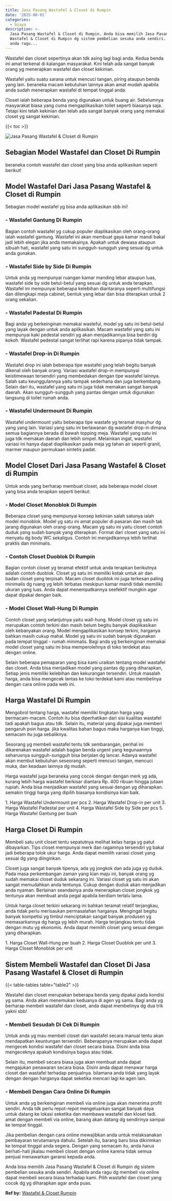 ```yaml
---
title: Jasa Pasang Wastafel & Closet di Rumpin
date: '2025-08-01'
categories:
  - biaya
description: >-
  Jasa Pasang Wastafel & Closet di Rumpin. Anda bisa memilih Jasa Pasang
  Wastafel & Closet di Rumpin dg sistem pembelian sesuka anda sendiri. Apabila
  anda ragu...
---
```


Wastafel dan closet sepertinya akan tdk asing lagi bagi anda. Kedua benda ini amat terkenal di kalangan masyarakat. Kini telah ada sangat banyak orang yg menerapkan wastafel dan closet kekinian.

Wastafel yaitu suatu sarana untuk mencuci tangan, piring ataupun benda yang lain. beraneka macam kebutuhan lainnya akan amat mudah apabila anda sudah menerapkan wastafel di tempat tinggal anda.

Closet ialah beberapa benda yang digunakan untuk buang air. Sebelumnya masyarakat biasa yang cuma mengaplikasikan toilet seperti biasanya saja. Tetapi kini telah kekinian dan telah ada sangat banyak orang yang memakai closet yg sangat kekinian.

{{< toc >}}

![Jasa Pasang Wastafel & Closet di Rumpin](/images/wastafel-closet-murah14.png)

## Sebagian Model Wastafel dan Closet Di Rumpin

beraneka contoh wastafel dan closet yang bisa anda aplikasikan seperti berikut!

## Model Wastafel Dari Jasa Pasang Wastafel & Closet di Rumpin

Sebagian model wastafel yg bisa anda aplikasikan sbb ini!

### \- Wastafel Gantung Di Rumpin

Bagian contoh wastafel yg cukup populer diaplikasikan oleh orang-orang ialah wastafel gantung. Wastafel ini akan membuat gaya kamar mandi bakal jadi lebih elegan jika anda memakainya. Apakah untuk dewasa ataupun sibuah hati, wastafel yang satu ini sungguh-sungguh yang sesuai dg untuk anda gunakan.

### \- Wastafel Side by Side Di Rumpin

Untuk anda yg mempunyai ruangan kamar manding lebar ataupun luas, wastafel side by side betul-betul yang sesuai dg untuk anda terapkan. Wastafel ini mempunyai beberapa kelebihan diantaranya seperti multifungsi dan dilengkapi meja cabinet, bentuk yang lebar dan bisa diterapkan untuk 2 orang sekalian.

### \- Wastafel Padestal Di Rumpin

Bagi anda yg berkeinginan memakai wasteful, model yg satu ini betul-betul yang layak dengan untuk anda aplikasikan. Macam wastafel yang satu ini mempunyai kaki pedestal sendiri yg akan menjadikannya bisa berdiri dg kokoh. Wastafel pedestal sangat terlihat rapi karena pipanya tidak tampak.

### \- Wastafel Drop-in Di Rumpin

Wastafel drop ini ialah beberapa tipe wastafel yang telah begitu banyak dikenal oleh banyak orang. Variasi wastafel drop-in mempunyai keistimewaan tersendiri yang membedakan dengan tipe wastafel lainnya. Salah satu keunggulannya yaitu tampak sederhana dan juga berkembang. Selain dari itu, wastafel yang satu ini juga tidak memakan sangat banyak daerah. Akan sungguh-sungguh yang pantas dengan untuk digunakan langsung di toilet rumah anda.

### \- Wastafel Undermount Di Rumpin

Wastafel undermount yaitu beberapa tipe wastafe yg teramat masyhur dg yang yang lain. Variasi yang satu ini berlawanan dg wastafel drop-in dimana semua bagiannya berada di bawah topping meja. Wastafel yang satu ini juga tdk memakan daerah dan lebih simpel. Melainkan ingat, wastafel variasi ini hanya dapat diaplikasikan pada meja yg tahan air seperti granit, marmer maupun permukaan sintetis padat.

## Model Closet Dari Jasa Pasang Wastafel & Closet di Rumpin

Untuk anda yang berharap membuat closet, ada beberapa model closet yang bisa anda terapkan seperti berikut:

### \- Model Closet Monoblok Di Rumpin

Beberapa closet yang mempunyai konsep kekinian salah satunya ialah model monoblok. Model yg satu ini amat populer di pasaran dan masih tak jarang digunakan oleh orang-orang. Macam yg satu ini yaitu closet contoh duduk yang sudah banyak yang diterapkan. Format dari closet yang satu ini menyatu dg body WC sekaligus. Contoh ini menjadikannya lebih terlihat praktis dan minimalis.

### \- Contoh Closet Duoblok Di Rumpin

Bagian contoh closet yg teramat efektif untuk anda terapkan berikutnya adalah contoh duoblok. Closet yg satu ini memiliki kotak untuk air dan badan closet yang terpisah. Macam closet duoblok ini juga terkesan paling minimalis dg ruang yg lebih terbatas meskipun kamar mandi tidak memiliki ukuran yang luas. Anda dapat menempatkannya seefektif mungkin agar dapat dipakai dengan baik.

### \- Model Closet Wall-Hung Di Rumpin

Contoh closet yang selanjutnya yaitu wall-hung. Model closet yg satu ini merupakan contoh terkini dan masih belum begitu banyak diaplikasikan oleh kebanyakan orang. Model mengaplikasikan konsep terkini, harganya bahkan masih cukup mahal. Model yg satu ini sudah banyak digunakan pada tempat tinggal - rumah minimalis. Bagi anda yg berkeinginan memakai model closet yang satu ini bisa memperolehnya di toko terdekat atau dengan online.

Selain beberapa pemaparan yang bisa kami uraikan tentang model wastafel dan closet. Anda bisa menjadikan model yang pantas dg yang diharapkan, Setiap jenis memiliki kelebihan dan kekurangan tersendiri. Untuk masalah harga, anda bisa mengecek lantas ke toko terdekat kami atau membelinya dengan cara online pada web ini.

## Harga Wastafel Di Rumpin

Mengobrol tentang harga, wastafel memiliki tingkatan harga yang bermacam-macam. Contoh itu bisa diperhatikan dari sisi kualitas wastafel tadi apakah bagus atau tdk. Selain itu, material yang dipakai juga memberi pengaruh poin harga. jika kwalitas bahan bagus maka harganya kian tinggi, semacam itu juga sebaliknya.

Sesorang yg membeli wastafel tentu tdk sembarangan, perihal ini dikarenakan wastafel adalah bagian benda urgent yang kegunaannya seharusnya sungguh-sungguh bisa berjalan dg lancar. Adanya wastafel akan membut kebutuhan seseorang seperti mencuci tangan, mencuci muka, dan keadaan lainnya dg mudah.

Harga wastafel juga beraneka yang cocok dengan dengan merk yg ada, kurang lebih harga wastafel berkisar diantara Rp. 400 ribuan hingga jutaan rupiah. Anda bisa menjadikan wastafel yang sesuai dengan yg diharapkan. semakin tinggi harga yang dipilih biasanya kondisinya kian baik.

1\. Harga Wastafel Undermount per pcs 2. Harga Wastafel Drop-in per unit 3. Harga Wastafel Padestal per unit 4. Harga Wastafel Side by Side per pcs 5. Harga Wastafel Gantung per buah

## Harga Closet Di Rumpin

Membeli satu unit closet tentu sepatutnya melihat kelas harga yg patut dibayarkan. Tips closet mempunyai merk dan ragamnya tersendiri yg bakal jadi beberapa tolok ukur harga. Anda dapat memilih variasi closet yang sesuai dg yang diinginkan.

Closet juga sangat banyak tipenya, ada yg jongkok dan ada juga yg duduk. Pada masa perkembangan zaman yang kian maju ini, banyak orang yg sudah memakai closet duduk sekarang ini. Variasi closet yg satu ini akan sangat memudahkan anda tentunya. Cukup dengan duduk akan menjadikan anda nyaman. Berlainan seandainya anda menerapkan closet jongkok yg tentunya akan membuat anda pegal apabila berdiam terlalu lama.

Untuk harga closet terkini sekarang ini bahkan teramat relatif terjangkau, anda tidak perlu merisaukan permasalahan harganya. Mengingat begitu banyak kompetisi yg timbul menciptakan sangat banyak produsen yg memasarkannya dg harga yg lebih murah. Harga terjangkau tentu tidak dengan mutu yg ekonomis. Anda dapat memilih closet yang sesuai dengan yang diharapkan.

1\. Harga Closet Wall-Hung per buah 2. Harga Closet Duoblok per unit 3. Harga Closet Monoblok per unit

## Sistem Membeli Wastafel dan Closet Di Jasa Pasang Wastafel & Closet di Rumpin

{{< table-tables table="table2" >}}

Wastafel dan closet merupakan beberapa benda yang dipakai pada kondisi yg sama. Anda akan menemukan keduanya di agen yg sama. Bagi anda yg berharap membeli wastafel dan closet, anda dapat membelinya dg dua trik yakni sbb!

### \- Membeli Sesudah Di Cek Di Rumpin

Untuk anda yg mau membeli closet dan wastafel secara manual tentu akan mendapatkan keuntungan tersendiri. Beberapanya merupakan anda dapat mengecek kondisi wastafel dan closet secara biasa. Disini anda bisa mengeceknya apakah kondisinya bagus atau tidak.

Selain itu, membeli secara biasa juga akan membuat anda dapat mengajukan penawaran secara biasa. Disini anda dapat menawar harga closet dan wastafel terhadap penjualnya. bilamana anda tidak yang layak dengan dengan harganya dapat seketika mencari lagi ke agen lain.

### \- Membeli Dengan Cara Online Di Rumpin

Untuk anda yg berkeinginan membeli via online juga akan menerima profit sendiri. Anda tdk perlu repot-repot mengeluarkan sangat banyak daya untuk datang ke lokasi seketika dan membawa wastafel dan kloset tadi. amat dengan membeli via online, barang akan datang dg sendirinya sampai ke tempat tinggal.

Jika pembelian dengan cara online mewajibkan anda untuk melaksanakan pembayaran terutamanya dahulu. Setelah itu, barang baru bisa dikirimkan ke tempat tinggal anda segera. Dengan yang semacam itu, anda harus berhati-hati jikalau membeli closet dengan online karena tidak semua penjual menawarkan garansi kepada anda.

Anda bisa memilih Jasa Pasang Wastafel & Closet di Rumpin dg sistem pembelian sesuka anda sendiri. Apabila anda ragu dg membeli via online dapat membeli secara biasa terhadap kami. Pilih wastafel dan closet yang cocok dg yg diharapkan agar anda puas.

**Ref by:** [Wastafel & Closet Rumpin](https://id.wikipedia.org/wiki/Wastafel)
